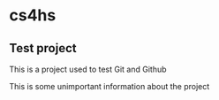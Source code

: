 # cs4hs

## Test project

This is a project used to test Git and Github

This is some unimportant information about the project
